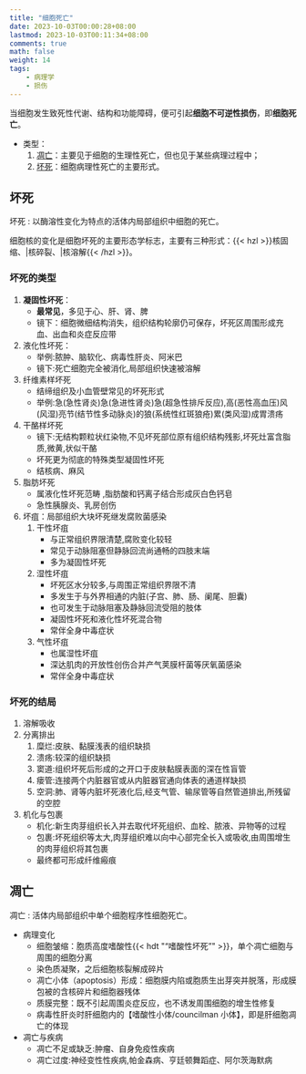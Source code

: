 ```yaml
---
title: "细胞死亡"
date: 2023-10-03T00:00:28+08:00
lastmod: 2023-10-03T00:11:34+08:00
comments: true
math: false
weight: 14
tags:
    - 病理学
    - 损伤
---
```


当细胞发生致死性代谢、结构和功能障碍，便可引起**细胞不可逆性损伤**，即**细胞死亡**。

- 类型：
    1. [凋亡](#凋亡)：主要见于细胞的生理性死亡，但也见于某些病理过程中；
    2. [坏死](#坏死)：细胞病理性死亡的主要形式。

<!--more-->

## 坏死

坏死
: 以酶溶性变化为特点的活体内局部组织中细胞的死亡。

细胞核的变化是细胞坏死的主要形态学标志，主要有三种形式：{{< hzl >}}核固缩、|核碎裂、|核溶解{{< /hzl >}}。

### 坏死的类型

1. **凝固性坏死**：
    - **最常见**，多见于心、肝、肾、脾
    - 镜下：细胞微细结构消失，组织结构轮廓仍可保存，坏死区周围形成充血、出血和炎症反应带
2. 液化性坏死：
    - 举例:脓肿、脑软化、病毒性肝炎、阿米巴
    - 镜下:死亡细胞完全被消化,局部组织快速被溶解
3. 纤维素样坏死
    - 结缔组织及小血管壁常见的坏死形式
    - 举例:急(急性肾炎)急(急进性肾炎)急(超急性排斥反应),高(恶性高血压)风(风湿)亮节(结节性多动脉炎)的狼(系统性红斑狼疮)累(类风湿)成胃溃疡
4. 干酪样坏死
    - 镜下:无结构颗粒状红染物,不见坏死部位原有组织结构残影,坏死灶富含脂质,微黄,状似干酪
    - 坏死更为彻底的特殊类型凝固性坏死
    - 结核病、麻风
5. 脂肪坏死
    - 属液化性坏死范畴 ,脂肪酸和钙离子结合形成灰白色钙皂
    - 急性胰腺炎、乳房创伤
6. 坏疽：局部组织大块坏死继发腐败菌感染
    1. 干性坏疽
        - 与正常组织界限清楚,腐败变化较轻
        - 常见于动脉阻塞但静脉回流尚通畅的四肢末端
        - 多为凝固性坏死
    2. 湿性坏疽
        - 坏死区水分较多,与周围正常组织界限不清
        - 多发生于与外界相通的内脏(子宫、肺、肠、阑尾、胆囊)
        - 也可发生于动脉阻塞及静脉回流受阻的肢体
        - 凝固性坏死和液化性坏死混合物
        - 常伴全身中毒症状
    3. 气性坏疽
        - 也属湿性坏疽
        - 深达肌肉的开放性创伤合并产气荚膜杆菌等厌氧菌感染
        - 常伴全身中毒症状

### 坏死的结局

1. 溶解吸收
2. 分离排出
    1. 糜烂:皮肤、黏膜浅表的组织缺损
    2. 溃疡:较深的组织缺损
    3. 窦道:组织坏死后形成的之开口于皮肤黏膜表面的深在性盲管
    4. 瘘管:连接两个内脏器官或从内脏器官通向体表的通道样缺损
    5. 空洞:肺、肾等内脏坏死液化后,经支气管、输尿管等自然管道排出,所残留的空腔
3. 机化与包裹
    - 机化:新生肉芽组织长入并去取代坏死组织、血栓、脓液、异物等的过程
    - 包裹:坏死组织等太大,肉芽组织难以向中心部完全长入或吸收,由周围增生的肉芽组织将其包裹
    - 最终都可形成纤维瘢痕

## 凋亡

凋亡
: 活体内局部组织中单个细胞程序性细胞死亡。

- 病理变化
    - 细胞皱缩：胞质高度嗜酸性{{< hdt "“嗜酸性坏死”" >}}，单个凋亡细胞与周围的细胞分离
    - 染色质凝聚，之后细胞核裂解成碎片
    - 凋亡小体（apoptosis）形成：细胞膜内陷或胞质生出芽突并脱落，形成膜包被的含核碎片和细胞器残体
    - 质膜完整：既不引起周围炎症反应，也不诱发周围细胞的增生性修复
    - 病毒性肝炎时肝细胞内的【嗜酸性小体/councilman 小体】，即是肝细胞凋亡的体现
- 凋亡与疾病
    - 凋亡不足或缺乏:肿瘤、自身免疫性疾病
    - 凋亡过度:神经变性性疾病,帕金森病、亨廷顿舞蹈症、阿尔茨海默病
